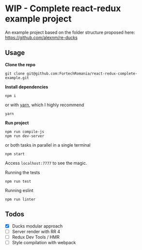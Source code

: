 # WIP - Complete react-redux example project
An example project based on the folder structure proposed here: https://github.com/alexnm/re-ducks

## Usage

**Clone the repo**
```
git clone git@github.com:FortechRomania/react-redux-complete-example.git
```

**Install dependencies**
```
npm i
```
or with [yarn](https://yarnpkg.com/), which I highly recommend
```
yarn
```

**Run project**
```
npm run compile-js
npm run dev-server
```
or both tasks in parallel in a single terminal
```
npm start
```

Access `localhost:7777` to see the magic.

Running the tests
```
npm run test
```

Running eslint
```
npm run linter
```

## Todos
- [x] Ducks modular approach
- [ ] Server render with RR 4
- [ ] Redux Dev Tools / HMR
- [ ] Style compilation with webpack

